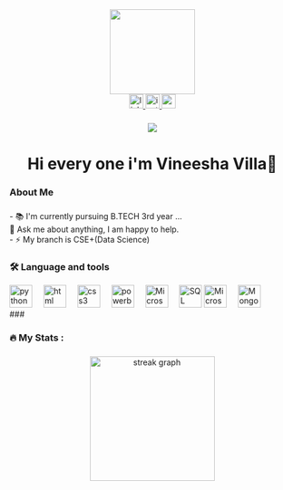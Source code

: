 <div align="center">
    <img height="150" src="https://media3.giphy.com/media/2IudUHdI075HL02Pkk/giphy.gif?cid=ecf05e47lmj5yqhu3s1801il8nkhdqp5sdvcaeft1i4mypz2&ep=v1_gifs_search&rid=giphy.gif&ct=g"  />
    
  </div>
  
  
  <div align="center">
    <a href="http://www.linkedin.com/in/vineesha-villa-14aab2238" target="_blank">
      <img src="https://img.shields.io/static/v1?message=LinkedIn&logo=linkedin&label=&color=0077B5&logoColor=white&labelColor=&style=for-the-badge" height="25" alt="linkedin logo"  />
    </a>
    <a href="https://instagram.com/vineesha_villa?utm_source=qr&igshid=MzNlNGNkZWQ4Mg==" target="_blank">
      <img src="https://img.shields.io/static/v1?message=Instagram&logo=instagram&label=&color=E4405F&logoColor=white&labelColor=&style=for-the-badge" height="25" alt="instagram logo"  />
    </a>
    <a href="mailto:vineeshavilla01@gmail.com" target="_blank">
      <img src="https://img.shields.io/static/v1?message=Gmail&logo=gmail&label=&color=D14836&logoColor=white&labelColor=&style=for-the-badge" height="25" alt="gmail logo"  />
    </a>
</div>

###

<div align="center">
  <img src="https://visitor-badge.laobi.icu/badge?page_id=Vineeshavilla.Vineeshavilla&"  />
</div>

###

<h1 align="center">Hi every one i'm Vineesha Villa👋</h1>

###

<h3 align="left">About Me</h3>

###
<p align="left">- 📚 I'm currently pursuing B.TECH 3rd year  ...</br>💬 Ask me about anything, I am happy to help.<br>- ⚡ My branch is CSE+(Data Science)</p>



<h3 align="left">🛠 Language and tools</h3>
<div align="left">
    <img src="https://cdn.jsdelivr.net/gh/devicons/devicon/icons/python/python-original.svg" height="40" alt="python logo"  />
    <img width="12" />
    <img src="https://cdn.jsdelivr.net/gh/devicons/devicon/icons/html5/html5-original.svg" height="40" alt="html logo"  />
    <img width="12" />
    <img src="https://cdn.jsdelivr.net/gh/devicons/devicon/icons/css3/css3-original.svg" height="40" alt="css3 logo"  />
    <img width="12" />
    <img src="https://logohistory.net/wp-content/uploads/2023/05/Power-BI-Symbol.png" height="40" alt="powerbi logo"  />
    <img width="12" />
    <img src="https://download.logo.wine/logo/Microsoft_Excel/Microsoft_Excel-Logo.wine.png" height="40" alt="Microsoft_Excel logo"  />
    <img width="12" />
    <img src="https://upload.wikimedia.org/wikipedia/commons/8/87/Sql_data_base_with_logo.png" height="40" alt="SQL logo"  />
    <img src="https://upload.wikimedia.org/wikipedia/commons/thumb/f/fd/Microsoft_Office_Word_%282019%E2%80%93present%29.svg/1101px-Microsoft_Office_Word_%282019%E2%80%93present%29.svg.png" height="40" alt="Microsoft Word"  />
    <img width="12" />
    <img src="https://w7.pngwing.com/pngs/956/695/png-transparent-mongodb-original-wordmark-logo-icon-thumbnail.png" height="40" alt="MongoDB"  />
    <img width="12" />
    </div>
    ###

   <h3 align="left">🔥   My Stats :</h3>

###

<div align="center">
  <img src="https://streak-stats.demolab.com?user=Vineeshavilla&locale=en&mode=daily&theme=dark&hide_border=false&border_radius=5&order=3" height="220" alt="streak graph"  />
</div>

###

